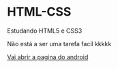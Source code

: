 # HTML-CSS
 Estudando HTML5 e CSS3

 Não está a ser uma tarefa facil kkkkk
 
 <a href="https://luissangueve.github.io/HTML-CSS/desafios/d010/android.html#">Vai abrir a pagina do android</a>

